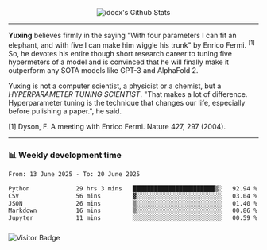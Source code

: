 <div align="center">
    <img align="center" src="https://github-readme-stats.vercel.app/api?username=idocx&show_icons=true&count_private=true&hide_border=true" alt="idocx's Github Stats"></img>
</div>

---

**Yuxing** believes firmly in the saying "With four parameters I can fit an elephant, and with five I can make him wiggle his trunk" by Enrico Fermi. <sup>[1]</sup> So, he devotes his entire though short research career to tuning five hypermeters of a model and is convinced that he will finally make it outperform any SOTA models like GPT-3 and AlphaFold 2.

Yuxing is not a computer scientist, a physicist or a chemist, but a *HYPERPARAMETER TUNING SCIENTIST*. "That makes a lot of difference. Hyperparameter tuning is the technique that changes our life, especially before pulishing a paper.", he said.

[1] Dyson, F. A meeting with Enrico Fermi. Nature 427, 297 (2004).


---

### 📊 Weekly development time
<!--START_SECTION:waka-->

```txt
From: 13 June 2025 - To: 20 June 2025

Python             29 hrs 3 mins   ███████████████████████▒░   92.94 %
CSV                56 mins         ▓░░░░░░░░░░░░░░░░░░░░░░░░   03.04 %
JSON               26 mins         ▒░░░░░░░░░░░░░░░░░░░░░░░░   01.40 %
Markdown           16 mins         ▒░░░░░░░░░░░░░░░░░░░░░░░░   00.86 %
Jupyter            11 mins         ░░░░░░░░░░░░░░░░░░░░░░░░░   00.59 %
```

<!--END_SECTION:waka-->

### 

![Visitor Badge](https://visitor-badge.laobi.icu/badge?page_id=idocx.idocx)